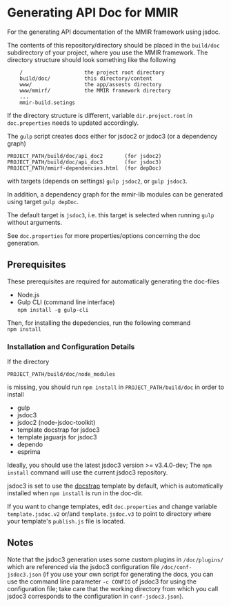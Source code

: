 # Generating API Doc for MMIR

For the generating API documentation of the MMIR framework using jsdoc.

The contents of this repository/directory should be placed in the `build/doc`
subdirectory of your project, where you use the MMIR framework. The 
directory structure should look something like the following
```
    /                    the project root directory
    build/doc/           this directory/content
    www/                 the app/assests directory
    www/mmirf/           the MMIR framework directory
    ...
    mmir-build.setings	
```

If the directory structure is different, variable `dir.project.root` in
`doc.properties` needs to updated accordingly. 

The `gulp` script creates docs either for jsdoc2 or jsdoc3 (or a dependency graph)


    PROJECT_PATH/build/doc/api_doc2       (for jsdoc2)
    PROJECT_PATH/build/doc/api_doc3       (for jsdoc3)
    PROJECT_PATH/mmirf-dependencies.html  (for depDoc)
  
with targets (depends on settings) `gulp jsdoc2`, or `gulp jsdoc3`.

In addition, a dependency graph for the mmir-lib modules can be generated using target `gulp depDoc`.


The default target is `jsdoc3`, i.e. this target is selected when running `gulp` without arguments.


See `doc.properties` for more properties/options concerning the 
doc generation.


## Prerequisites


These prerequisites are required for automatically generating the doc-files

 * Node.js
 * Gulp CLI (command line interface)  
   `npm install -g gulp-cli`

Then, for installing the depedencies, run the following command  
`npm install`

### Installation and Configuration Details

If the directory

`PROJECT_PATH/build/doc/node_modules`

is missing, you should run `npm install` in `PROJECT_PATH/build/doc` in order to install

 * gulp
 * jsdoc3
 * jsdoc2 (node-jsdoc-toolkit)
 * template docstrap for jsdoc3
 * template jaguarjs for jsdoc3
 * dependo
 * esprima


Ideally, you should use the latest jsdoc3 version >= v3.4.0-dev;
The `npm install` command will use the current jsdoc3 repository.


jsdoc3 is set to use the [docstrap][1] template by default, which is
automatically installed when `npm install` is run in the doc-dir.


If you want to change templates, edit `doc.properties` and change variable
`template.jsdoc.v2` or/and `template.jsdoc.v3` to point to directory where
your template's `publish.js` file is located.


## Notes

Note that the jsdoc3 generation uses some custom plugins in `/doc/plugins/` which are
referenced via the jsdoc3 configuration file `/doc/conf-jsdoc3.json` (if you use your
own script for generating the docs, you can use the command line parameter `-c CONFIG` 
of jsdoc3 for using the configuration file; take care that the working directory from 
which you call jsdoc3 corresponds to the configuration in `conf-jsdoc3.json`).


[1]: https://github.com/terryweiss/docstrap
